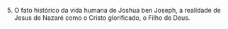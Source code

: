 ﻿5. O fato histórico da vida humana de Joshua ben Joseph, a realidade de Jesus de Nazaré como o Cristo glorificado, o Filho de Deus.